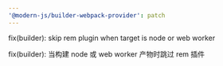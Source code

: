 ```yaml
---
'@modern-js/builder-webpack-provider': patch
---
```


fix(builder): skip rem plugin when target is node or web worker

fix(builder): 当构建 node 或 web worker 产物时跳过 rem 插件

